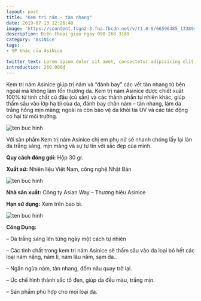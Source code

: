 ```yaml
---
layout: post
title: "Kem trị nám - tàn nhang"
date: 2019-07-13 12:26:40
image: 'https://scontent.fsgn2-3.fna.fbcdn.net/v/t1.0-9/66596485_1338941672926601_5176819266934013952_n.jpg?_nc_cat=110&_nc_eui2=AeHkSmiYa6ywZXt7g9VBHSvwkY_Or_B4udUWp4F2MAjSwUR9e7SCV6PQs9h6vEXJks0SaYPt-6SEi0OXscB210SeNs2gGpNGlWY-ByounDQMpQ&_nc_oc=AQloXUaugVJdhnrOQTNWa5RWhMUWXngkeZ5DNHYF2Vmp9aAvSm7H036vyVG415HFu9g&_nc_ht=scontent.fsgn2-3.fna&oh=4c4fe968b393fb153b8cce7ba406d967&oe=5DB5BEA8'
description: Điện thoại giao ngay 090 268 3189
category: 'AsiNice'
tags:
- SP khác của AsiNice

twitter_text: Lorem ipsum dolor sit amet, consectetur adipisicing elit.
introduction: 260,000₫
---
```


Kem trị nám Asinice giúp trị nám và “đánh bay” các vết tàn nhang từ bên ngoài mà không làm tổn thương da. Kem trị nám Asinice được chiết xuất 100% từ tinh chất củ đậu (củ sắn) và các thành phần tự nhiên khác, giúp thấm sâu vào lớp hạ bì của da, đánh bay chân nám – tàn nhang, làm da trắng hồng mịn màng; ngoài ra còn bảo vệ da khỏi tia UV và các tác động có hại từ môi trường.

![ten buc hinh](https://scontent.fsgn2-2.fna.fbcdn.net/v/t1.0-9/64703600_1338169406337161_8319446429395320832_n.jpg?_nc_cat=100&_nc_oc=AQlHwy6F5_zbmC-v-MzKnRYjxutMV5axhIIGi9CjhO8Hz7OcpoakMPv7qjibmK8ZjwA&_nc_ht=scontent.fsgn2-2.fna&oh=5884f6e9ec3ac341eab46f1dc3f4d76f&oe=5DEBB4DC "ten buc hinh")

Với sản phẩm Kem trị nám Asinice chị em phụ nữ sẽ nhanh chóng lấy lại làn da trắng sáng, mịn màng và sự tự tin với sắc đẹp của mình.

**Quy cách đóng gói:** Hộp 30 gr.

**Xuất xứ:** Nhiên liệu Việt Nam, công nghệ Nhật Bản

![ten buc hinh](https://scontent.fsgn2-4.fna.fbcdn.net/v/t1.0-9/67249748_1338941769593258_2693635413096005632_n.jpg?_nc_cat=111&_nc_eui2=AeFMv52tc-5hNDlMvh8GEYfcSBbnetPcR-NcwYi3dliRDJQ1H14RB2s_H_fYu_lbBP85ml708vZhCZ50N4gDdFEAAY8CHFr14Xy_3Giwo2nzZA&_nc_oc=AQluB1F-zaYo6S8m_q6GrTvlr_EvRKYVjEgajTgZ3aFM0gnNfysKv-lvoukPGfCO2xo&_nc_ht=scontent.fsgn2-4.fna&oh=0fa426e59ec6311c51355cf4d24624c5&oe=5DB48767 "ten buc hinh")

**Nhà sản xuất:** Công ty Asian Way – Thương hiệu Asinice 

**Hạn sử dụng:** Xem trên bao bì.

![ten buc hinh](https://scontent.fsgn2-1.fna.fbcdn.net/v/t1.0-9/67376609_1338169456337156_1669005307470151680_n.jpg?_nc_cat=105&_nc_oc=AQnxb3y2ZYKqZE-GLLZcHnoa-tQQi5YaIkOaQUNYDFtjz2Q66wpRLhvyIXeNMeREg-g&_nc_ht=scontent.fsgn2-1.fna&oh=7e6e1a9d58e72f276404403781da053f&oe=5DEC55B3 "ten buc hinh")

**Công Dụng:**

– Da trắng sáng lên từng ngày một cách tự nhiên

– Các tinh chất trong kem trị nám Asinice sẽ thấm sâu vào da loai bỏ hết các loại nám nặng, nám lì, nám lâu năm, sạm da..

– Ngăn ngừa nám, tàn nhang, đốm nâu quay trở lại.

– Ức chế hình thành sắc tố đen, giúp da đều màu, trắng mịn.

– Sản phẩm phù hợp cho mọi loại da.

